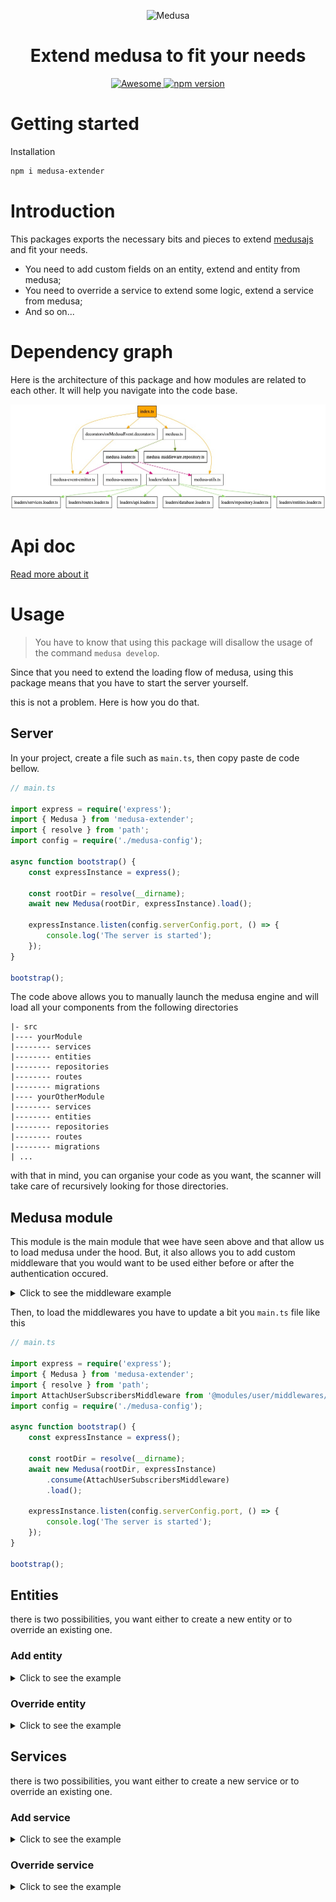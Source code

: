 <!--lint disable awesome-list-item-->
<div align="center">
  <p align="center">
    <img alt="Medusa" src="https://user-images.githubusercontent.com/7554214/129161578-19b83dc8-fac5-4520-bd48-53cba676edd2.png" width="200" />
  </p>
  <h1>Extend medusa to fit your needs</h1>
    
  <a href="https://github.com/adrien2p/awesome-medusajs">
      <img src="https://awesome.re/badge.svg" alt="Awesome">
  </a>
  <a href="https://badge.fury.io/js/medusa-extender"><img src="https://badge.fury.io/js/medusa-extender.svg" alt="npm version" height="18"></a>
</div>

# Getting started

Installation

```bash
npm i medusa-extender
```

# Introduction

This packages exports the necessary bits and pieces to extend [medusajs](https://github.com/medusajs/medusa)
and fit your needs.

- You need to add custom fields on an entity, extend and entity from medusa;
- You need to override a service to extend some logic, extend a service from medusa;
- And so on...

# Dependency graph

Here is the architecture of this package and how modules are related to each other. It will help you navigate into the code base.

<img src="/assets/medusa-extender.jpeg"
     onerror="if (this.src != './media/medusa-extender.jpeg') this.src = './media/medusa-extender.jpeg';"
     alt="Dependency graph" />

# Api doc

[Read more about it](./docs)

# Usage

> You have to know that using this package will disallow the usage of the command `medusa develop`.

Since that you need to extend the loading flow of medusa, using this package means
that you have to start the server yourself.

this is not a problem. Here is how you do that.

## Server

In your project, create a file such as `main.ts`, then copy paste de code bellow.

````typescript
// main.ts

import express = require('express');
import { Medusa } from 'medusa-extender';
import { resolve } from 'path';
import config = require('./medusa-config');

async function bootstrap() {
    const expressInstance = express();

    const rootDir = resolve(__dirname);
    await new Medusa(rootDir, expressInstance).load();

    expressInstance.listen(config.serverConfig.port, () => {
        console.log('The server is started');
    });
}

bootstrap();
````

The code above allows you to manually launch the medusa engine and will load all your components from the following directories

```
|- src
|---- yourModule
|-------- services
|-------- entities
|-------- repositories
|-------- routes
|-------- migrations
|---- yourOtherModule
|-------- services
|-------- entities
|-------- repositories
|-------- routes
|-------- migrations
| ...
```

with that in mind, you can organise your code as you want, the scanner will take care of recursively looking for those
directories.

## Medusa module

This module is the main module that wee have seen above and that allow us to load
medusa under the hood. But, it also allows you to add custom middleware that you
would want to be used either before or after the authentication occured.

<details>
<summary>Click to see the middleware example</summary>

<section>

In this example, the middleware will be applied after the authentication flow.
When the endpoint `POST /admin/users/` will be hit, a new `UserSubscriber` will be attach
to the entity and the previous one will be removed, in order to refresh the injected cradle and get all scoped elements available in the services
that will listen for the event that occured on the user entity.

```typescript
import { Express, NextFunction, Response } from 'express';
import {
    MedusaAuthenticatedRequest,
    MedusaMiddleware,
    MedusaResolverKeys,
    MedusaRouteOptions,
    MedusaUtils,
} from 'medusa-extender';
import { Connection } from 'typeorm';
import Utils from '@core/utils';
import UserSubscriber from '@modules/user/subscribers/user.subscriber';

export default class AttachUserSubscribersMiddleware
	implements MedusaMiddleware<typeof AttachUserSubscribersMiddleware>
{
    public static isPostAuth = true;
    public static isHandledByMedusa = true;
    
    public static get routesOptions(): MedusaRouteOptions {
        return {
            path: '/admin/users/',
            method: 'post',
        };
    }
    
    public consume(options: { app: Express }): (req: MedusaAuthenticatedRequest | Request, res: Response, next: NextFunction) => void | Promise<void> {
        const routeOptions = AttachUserSubscribersMiddleware.routesOptions;
        options.app.use((req: MedusaAuthenticatedRequest, res: Response, next: NextFunction): void => {
            if (Utils.isExpectedRoute([routeOptions], req)) {
                const { connection } = req.scope.resolve(MedusaResolverKeys.manager) as { connection: Connection };
                MedusaUtils.attachOrReplaceEntitySubscriber(connection, UserSubscriber);
            }
            return next();
        });
    
        return (req: MedusaAuthenticatedRequest | Request, res: Response, next: NextFunction) => next();
    }
}
```

</section>
</details>

Then, to load the middlewares you have to update a bit you `main.ts` file like this

```typescript
// main.ts

import express = require('express');
import { Medusa } from 'medusa-extender';
import { resolve } from 'path';
import AttachUserSubscribersMiddleware from '@modules/user/middlewares/attachUserSubscribers.middleware';
import config = require('./medusa-config');

async function bootstrap() {
    const expressInstance = express();

    const rootDir = resolve(__dirname);
    await new Medusa(rootDir, expressInstance)
        .consume(AttachUserSubscribersMiddleware)
        .load();

    expressInstance.listen(config.serverConfig.port, () => {
        console.log('The server is started');
    });
}

bootstrap();
```

## Entities

there is two possibilities, you want either to create a new entity or to override an 
existing one.

### Add entity

<details>
<summary>Click to see the example</summary>

<section>

```typescript
import { MedusaEntity } from 'medusa-extender';
import { Entity } from 'typeorm';

@Entity()
class Myentity implements MedusaEntity {
    static isHandledByMedusa = true;
    static resolutionKey = 'the_name_in_the_container';
}
```

</section>
</details>

### Override entity

<details>
<summary>Click to see the example</summary>

<section>

```typescript
import { User as MedusaUser } from '@medusa/medusa/dist';
import { MedusaEntity } from 'medusa-extender';
import { Entity } from 'typeorm';

@Entity()
class User extends MedusaUser implements MedusaEntity<User, typeof MedusaUser> {
    static overriddenType = MedusaUser;
    static isHandledByMedusa = true;
}
```

</section>
</details>

## Services

there is two possibilities, you want either to create a new service or to override an 
existing one.

### Add service

<details>
<summary>Click to see the example</summary>

<section>

```typescript
import { MedusaService } from 'medusa-extender';
import { UserService as MedusaUserService } from '@medusajs/medusa/dist/services';
import { EntityManager } from 'typeorm';
import { Lifetime } from 'awilix';
import EventBusService from '@medusajs/medusa/dist/services/event-bus';
import { UserRepository } from '@medusajs/medusa/dist/repositories/user';

type ConstructorParams = {
    manager: EntityManager;
    userRepository: typeof UserRepository;
    eventBusService: EventBusService;
};

export default class UserService extends MedusaUserService implements MedusaService<typeof UserService> {
    public static overriddenType = MedusaUserService;
    public static isHandledByMedusa = true;
    public static scope = Lifetime.SINGLETON;
    
    readonly #manager: EntityManager;
    readonly #userRepository: typeof UserRepository;
    readonly #eventBus: EventBusService;

    constructor(private readonly container: ConstructorParams) {
        super(container);
        this.#manager = container.manager;
        this.#userRepository = container.userRepository;
        this.#eventBus = container.eventBusService;
    }
}
```

</section>
</details>

### Override service

<details>
<summary>Click to see the example</summary>


<section>

```typescript
import { MedusaService } from 'medusa-extender';
import { EntityManager } from 'typeorm';
import { Lifetime } from 'awilix';
import EventBusService from '@medusajs/medusa/dist/services/event-bus';
import { UserRepository } from '@medusajs/medusa/dist/repositories/user';

type ConstructorParams = {
    manager: EntityManager;
    userRepository: typeof UserRepository;
    eventBusService: EventBusService;
};

export default class MyService implements MedusaService<typeof MyService> {
    public static isHandledByMedusa = true;
    public static resolutionKey = 'the_name_in_the_container';
    public static scope = Lifetime.SINGLETON;
    
    readonly #manager: EntityManager;
    readonly #userRepository: typeof UserRepository;
    readonly #eventBus: EventBusService;
    
    constructor(private readonly container: ConstructorParams) {
        this.#manager = container.manager;
        this.#userRepository = container.userRepository;
        this.#eventBus = container.eventBusService;
    }
}
```

</section>
</details>